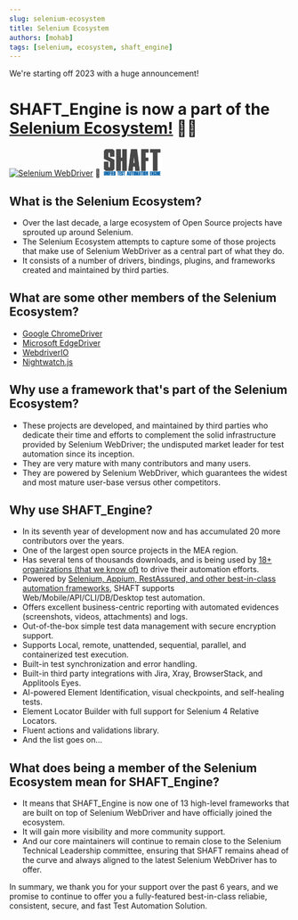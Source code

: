 ```yaml
---
slug: selenium-ecosystem
title: Selenium Ecosystem
authors: [mohab]
tags: [selenium, ecosystem, shaft_engine]
---
```


We're starting off 2023 with a huge announcement!

# <b>SHAFT_Engine</b> is now a part of the <a href="https://www.selenium.dev/ecosystem/">Selenium Ecosystem!</a> 🎉🎉

<a href="https://www.selenium.dev/" target="_blank"><img src="https://www.selenium.dev/images/selenium_4_logo.png" alt="Selenium WebDriver" height="50px" /></a>    🤝   <a href="https://github.com/ShaftHQ/SHAFT_ENGINE" target="_blank"><img src="https://raw.githubusercontent.com/ShaftHQ/SHAFT_ENGINE/master/src/main/resources/images/shaft.png" alt="SHAFT_Engine" height="50px" /></a>

## What is the Selenium Ecosystem?

- Over the last decade, a large ecosystem of Open Source projects have sprouted up around Selenium.
- The Selenium Ecosystem attempts to capture some of those projects that make use of Selenium WebDriver as a central part of what they do.
- It consists of a number of drivers, bindings, plugins, and frameworks created and maintained by third parties.

## What are some other members of the Selenium Ecosystem?

- [Google ChromeDriver](https://chromedriver.chromium.org/)
- [Microsoft EdgeDriver](https://developer.microsoft.com/en-us/microsoft-edge/tools/webdriver/)
- [WebdriverIO](https://github.com/webdriverio/webdriverio)
- [Nightwatch.js](https://github.com/nightwatchjs/nightwatch)

## Why use a framework that's part of the Selenium Ecosystem?

- These projects are developed, and maintained by third parties who dedicate their time and efforts to complement the solid infrastructure provided by Selenium WebDriver; the undisputed market leader for test automation since its inception.
- They are very mature with many contributors and many users.
- They are powered by Selenium WebDriver, which guarantees the widest and most mature user-base versus other competitors.

## Why use SHAFT_Engine?

- In its seventh year of development now and has accumulated 20 more contributors over the years.
- One of the largest open source projects in the MEA region.
- Has several tens of thousands downloads, and is being used by [18+ organizations (that we know of)](https://github.com/ShaftHQ/SHAFT_ENGINE#-who-else-is-using-shaft-2) to drive their automation efforts.
- Powered by [Selenium, Appium, RestAssured, and other best-in-class automation frameworks](https://github.com/ShaftHQ/SHAFT_ENGINE#-powered-by), SHAFT supports Web/Mobile/API/CLI/DB/Desktop test automation.
- Offers excellent business-centric reporting with automated evidences (screenshots, videos, attachments) and logs.
- Out-of-the-box simple test data management with secure encryption support.
- Supports Local, remote, unattended, sequential, parallel, and containerized test execution.
- Built-in test synchronization and error handling.
- Built-in third party integrations with Jira, Xray, BrowserStack, and Applitools Eyes.
- AI-powered Element Identification, visual checkpoints, and self-healing tests.
- Element Locator Builder with full support for Selenium 4 Relative Locators.
- Fluent actions and validations library.
- And the list goes on...

## What does being a member of the Selenium Ecosystem mean for SHAFT_Engine?

- It means that SHAFT_Engine is now one of 13 high-level frameworks that are built on top of Selenium WebDriver and have officially joined the ecosystem.
- It will gain more visibility and more community support.
- And our core maintainers will continue to remain close to the Selenium Technical Leadership committee, ensuring that SHAFT remains ahead of the curve and always aligned to the latest Selenium WebDriver has to offer.


In summary, we thank you for your support over the past 6 years, and we promise to continue to offer you a fully-featured best-in-class reliabie, consistent, secure, and fast Test Automation Solution.
